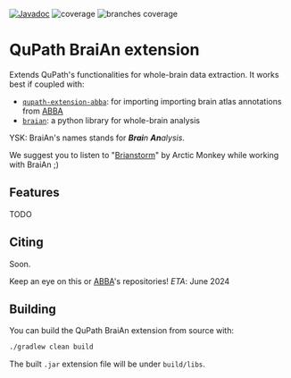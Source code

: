 <!--
SPDX-FileCopyrightText: 2024 Carlo Castoldi <carlo.castoldi@outlook.com>

SPDX-License-Identifier: CC0-1.0
-->
[![Javadoc](https://img.shields.io/badge/JavaDoc-Online-green)](https://carlocastoldi.github.io/qupath-extension-braian/docs/)
![coverage](https://img.shields.io/endpoint?url=https://raw.githubusercontent.com/carlocastoldi/qupath-extension-braian/badges/.github/badges/jacoco.json)
![branches coverage](https://img.shields.io/endpoint?url=https://raw.githubusercontent.com/carlocastoldi/qupath-extension-braian/badges/.github/badges/branches.json)

# QuPath BraiAn extension

Extends QuPath's functionalities for whole-brain data extraction. It works best if coupled with:
* [`qupath-extension-abba`](https://github.com/biop/qupath-extension-abba): for importing importing brain atlas annotations from [ABBA](https://biop.github.io/ijp-imagetoatlas/)
* [`braian`](https://codeberg.org/SilvaLab/BraiAn): a python library for whole-brain analysis

YSK: BraiAn's names stands for _**Brai**n **An**alysis_.

We suggest you to listen to "[Brianstorm](https://en.wikipedia.org/wiki/Brianstorm)" by Arctic Monkey while working with BraiAn ;)


## Features
TODO

## Citing

Soon.

Keep an eye on this or [ABBA](https://github.com/biop/qupath-extension-abba)'s repositories! _ETA_: June 2024

## Building

You can build the QuPath BraiAn extension from source with:

```bash
./gradlew clean build
```

The built `.jar` extension file will be under `build/libs`. 

